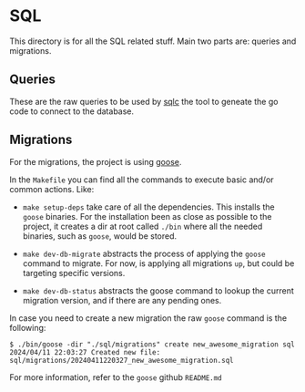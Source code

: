 # SQL

This directory is for all the SQL related stuff. Main two parts are: queries and migrations.

## Queries

These are the raw queries to be used by [sqlc](https://github.com/sqlc-dev/sqlc) the tool to geneate the go code to connect to the database.

## Migrations

For the migrations, the project is using [goose](https://github.com/pressly/goose).

In the `Makefile` you can find all the commands to execute basic and/or common actions. Like:

- `make setup-deps` take care of all the dependencies. This installs the `goose` binaries. For the installation been as close as possible to the project, it creates a dir at root called `./bin` where all the needed binaries, such as `goose`, would be stored.

- `make dev-db-migrate` abstracts the process of applying the `goose` command to migrate. For now, is applying all migrations `up`, but could be targeting specific versions.
- `make dev-db-status` abstracts the goose command to lookup the current migration version, and if there are any pending ones.

In case you need to create a new migration the raw `goose` command is the following:

```shell
$ ./bin/goose -dir "./sql/migrations" create new_awesome_migration sql
2024/04/11 22:03:27 Created new file: sql/migrations/20240411220327_new_awesome_migration.sql
```

For more information, refer to the `goose` github `README.md`
